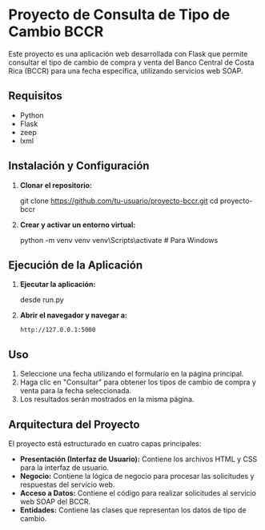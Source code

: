 # Proyecto de Consulta de Tipo de Cambio BCCR

Este proyecto es una aplicación web desarrollada con Flask que permite consultar el tipo de cambio de compra y venta del Banco Central de Costa Rica (BCCR) para una fecha específica, utilizando servicios web SOAP.

## Requisitos

- Python
- Flask
- zeep
- lxml

## Instalación y Configuración

1. **Clonar el repositorio:**

    
    git clone https://github.com/tu-usuario/proyecto-bccr.git
    cd proyecto-bccr
   

2. **Crear y activar un entorno virtual:**

  
    python -m venv venv
    venv\Scripts\activate  # Para Windows
   

## Ejecución de la Aplicación

1. **Ejecutar la aplicación:**

   
    desde run.py
   

2. **Abrir el navegador y navegar a:**

    ```
    http://127.0.0.1:5000
    ```

## Uso

1. Seleccione una fecha utilizando el formulario en la página principal.
2. Haga clic en "Consultar" para obtener los tipos de cambio de compra y venta para la fecha seleccionada.
3. Los resultados serán mostrados en la misma página.

## Arquitectura del Proyecto

El proyecto está estructurado en cuatro capas principales:

- **Presentación (Interfaz de Usuario):** Contiene los archivos HTML y CSS para la interfaz de usuario.
- **Negocio:** Contiene la lógica de negocio para procesar las solicitudes y respuestas del servicio web.
- **Acceso a Datos:** Contiene el código para realizar solicitudes al servicio web SOAP del BCCR.
- **Entidades:** Contiene las clases que representan los datos de tipo de cambio.

